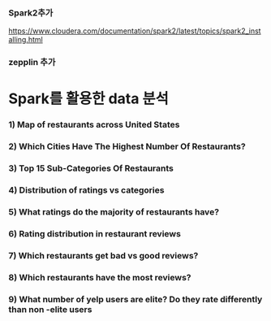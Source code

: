 ### Spark2추가
https://www.cloudera.com/documentation/spark2/latest/topics/spark2_installing.html

### zepplin 추가



#  Spark를 활용한 data 분석
### 1) Map of restaurants across United States


### 2) Which Cities Have The Highest Number Of Restaurants?


### 3) Top 15 Sub-Categories Of Restaurants



### 4) Distribution of ratings vs categories


### 5) What ratings do the majority of restaurants have?


### 6) Rating distribution in restaurant reviews


### 7) Which restaurants get bad vs good reviews?


### 8) Which restaurants have the most reviews?

### 9) What number of yelp users are elite? Do they rate differently than non -elite users
